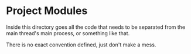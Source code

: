 
# Project Modules

Inside this directory goes all the code that needs to be separated from the main thread's main process, or something like that.

There is no exact convention defined, just don't make a mess.


